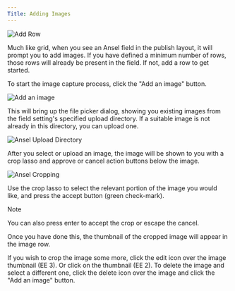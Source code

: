 ```yaml
---
Title: Adding Images
---
```


![Add Row](/assets/img/documentation/ansel/add-row.png)

Much like grid, when you see an Ansel field in the publish layout, it will prompt you to add images. If you have defined a minimum number of rows, those rows will already be present in the field. If not, add a row to get started.

To start the image capture process, click the "Add an image" button.

![Add an image](/assets/img/documentation/ansel/add-an-image.png)

This will bring up the file picker dialog, showing you existing images from the field setting's specified upload directory. If a suitable image is not already in this directory, you can upload one.

![Ansel Upload Directory](/assets/img/documentation/ansel/ansel-upload-dir.png)

After you select or upload an image, the image will be shown to you with a crop lasso and approve or cancel action buttons below the image.

![Ansel Cropping](/assets/img/documentation/ansel/ansel-cropping.png)

Use the crop lasso to select the relevant portion of the image you would like, and press the accept button (green check-mark).

<div class="content-blocks__note">
	<div class="content-blocks__note-title">Note</div>
	<p>You can also press enter to accept the crop or escape the cancel.</p>
</div>

Once you have done this, the thumbnail of the cropped image will appear in the image row.

If you wish to crop the image some more, click the edit icon over the image thumbnail (EE 3). Or click on the thumbnail (EE 2). To delete the image and select a different one, click the delete icon over the image and click the "Add an image" button.
